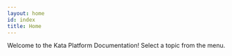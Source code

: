 ```yaml
---
layout: home
id: index
title: Home
---
```


Welcome to the Kata Platform Documentation! Select a topic from the menu.
